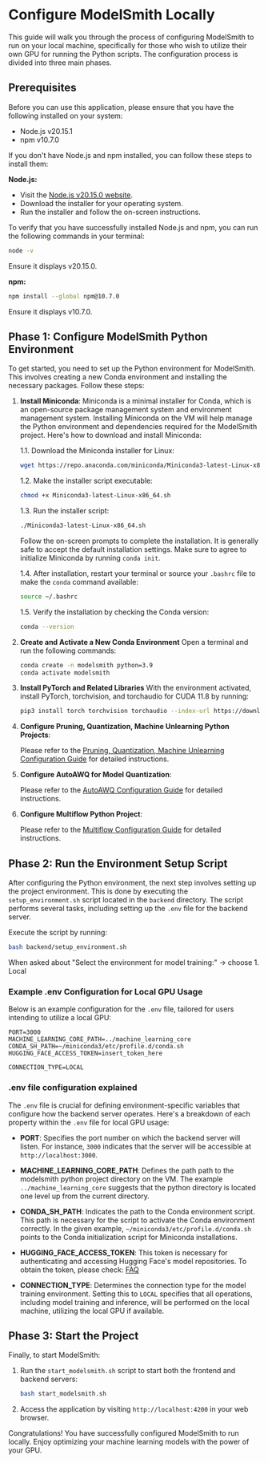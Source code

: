 # Configure ModelSmith Locally

This guide will walk you through the process of configuring ModelSmith to run on your local machine, specifically for those who wish to utilize their own GPU for running the Python scripts. The configuration process is divided into three main phases.

## Prerequisites

Before you can use this application, please ensure that you have the following installed on your system:

- Node.js v20.15.1
- npm v10.7.0

If you don't have Node.js and npm installed, you can follow these steps to install them:

**Node.js:**

- Visit the [Node.js v20.15.0 website](https://nodejs.org/en/blog/release/v20.15.0).
- Download the installer for your operating system.
- Run the installer and follow the on-screen instructions.

To verify that you have successfully installed Node.js and npm, you can run the following commands in your terminal:

```bash
node -v
```
Ensure it displays v20.15.0.

**npm:**

```bash
npm install --global npm@10.7.0
```
Ensure it displays v10.7.0.

## Phase 1: Configure ModelSmith Python Environment

To get started, you need to set up the Python environment for ModelSmith. This involves creating a new Conda environment and installing the necessary packages. Follow these steps:

1. **Install Miniconda**: Miniconda is a minimal installer for Conda, which is an open-source package management system and environment management system. Installing Miniconda on the VM will help manage the Python environment and dependencies required for the ModelSmith project. Here's how to download and install Miniconda:

   1.1. Download the Miniconda installer for Linux:

   ```bash
   wget https://repo.anaconda.com/miniconda/Miniconda3-latest-Linux-x86_64.sh
   ```

   1.2. Make the installer script executable:

   ```bash
   chmod +x Miniconda3-latest-Linux-x86_64.sh
   ```

   1.3. Run the installer script:

   ```bash
   ./Miniconda3-latest-Linux-x86_64.sh
   ```

   Follow the on-screen prompts to complete the installation. It is generally safe to accept the default installation settings. Make sure to agree to initialize Miniconda by running `conda init`.

   1.4. After installation, restart your terminal or source your `.bashrc` file to make the `conda` command available:

   ```bash
   source ~/.bashrc
   ```

   1.5. Verify the installation by checking the Conda version:

   ```bash
   conda --version
   ```

2. **Create and Activate a New Conda Environment**
   Open a terminal and run the following commands:

   ```bash
   conda create -n modelsmith python=3.9
   conda activate modelsmith
   ```

3. **Install PyTorch and Related Libraries**
   With the environment activated, install PyTorch, torchvision, and torchaudio for CUDA 11.8 by running:

   ```bash
   pip3 install torch torchvision torchaudio --index-url https://download.pytorch.org/whl/cu118
   ```

4. **Configure Pruning, Quantization, Machine Unlearning Python Projects**:

   Please refer to the [Pruning, Quantization, Machine Unlearning Configuration Guide](configure-pruning-quant-ml.md) for detailed instructions.

5. **Configure AutoAWQ for Model Quantization**:

   Please refer to the [AutoAWQ Configuration Guide](configure-autoawq.md) for detailed instructions.

6. **Configure Multiflow Python Project**:

   Please refer to the [Multiflow Configuration Guide](configure-multiflow.md) for detailed instructions.

## Phase 2: Run the Environment Setup Script

After configuring the Python environment, the next step involves setting up the project environment. This is done by executing the `setup_environment.sh` script located in the `backend` directory. The script performs several tasks, including setting up the `.env` file for the backend server.

Execute the script by running:

```bash
bash backend/setup_environment.sh
```

When asked about "Select the environment for model training:" -> choose 1. Local

### Example .env Configuration for Local GPU Usage

Below is an example configuration for the `.env` file, tailored for users intending to utilize a local GPU:

```
PORT=3000
MACHINE_LEARNING_CORE_PATH=../machine_learning_core
CONDA_SH_PATH=~/miniconda3/etc/profile.d/conda.sh
HUGGING_FACE_ACCESS_TOKEN=insert_token_here

CONNECTION_TYPE=LOCAL
```

### .env file configuration explained

The `.env` file is crucial for defining environment-specific variables that configure how the backend server operates. Here's a breakdown of each property within the `.env` file for local GPU usage:

- **PORT**: Specifies the port number on which the backend server will listen. For instance, `3000` indicates that the server will be accessible at `http://localhost:3000`.

- **MACHINE_LEARNING_CORE_PATH**: Defines the path path to the modelsmith python project directory on the VM. The example `../machine_learning_core` suggests that the python directory is located one level up from the current directory.

- **CONDA_SH_PATH**: Indicates the path to the Conda environment script. This path is necessary for the script to activate the Conda environment correctly. In the given example, `~/miniconda3/etc/profile.d/conda.sh` points to the Conda initialization script for Miniconda installations.

- **HUGGING_FACE_ACCESS_TOKEN**: This token is necessary for authenticating and accessing Hugging Face's model repositories. To obtain the token, please check: [FAQ](configure-faq.md)

- **CONNECTION_TYPE**: Determines the connection type for the model training environment. Setting this to `LOCAL` specifies that all operations, including model training and inference, will be performed on the local machine, utilizing the local GPU if available.

## Phase 3: Start the Project

Finally, to start ModelSmith:

1. Run the `start_modelsmith.sh` script to start both the frontend and backend servers:

   ```bash
   bash start_modelsmith.sh
   ```

2. Access the application by visiting `http://localhost:4200` in your web browser.

Congratulations! You have successfully configured ModelSmith to run locally. Enjoy optimizing your machine learning models with the power of your GPU.
